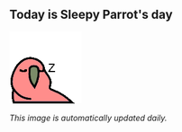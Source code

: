 ## Today is Sleepy Parrot's day

![An animated GIF of a parrot, probably multi-colored](https://raw.githubusercontent.com/jmhobbs/cultofthepartyparrot.com/master/parrots/hd/sleepingparrot.gif)

*This image is automatically updated daily.*

